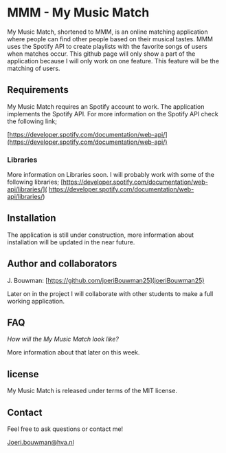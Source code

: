 # MMM - My Music Match

My Music Match, shortened to MMM, is an online matching application where people can find other people based on their musical tastes. MMM uses the Spotify API to create playlists with the favorite songs of users when matches occur. This github page will only show a part of the application because I will only work on one feature. This feature will be the matching of users.

## Requirements
 My Music Match requires an Spotify account to work. The application implements the Spotify API. For more information on the Spotify API check the following link;

[https://developer.spotify.com/documentation/web-api/](https://developer.spotify.com/documentation/web-api/)

### Libraries

More information on Libraries soon. I will probably work with some of the following libraries;
[https://developer.spotify.com/documentation/web-api/libraries/](
https://developer.spotify.com/documentation/web-api/libraries/)

## Installation

The application is still under construction, more information about installation will be updated in the near future.

## Author and collaborators

J. Bouwman: [https://github.com/joeriBouwman25](joeriBouwman25)

Later on in the project I will collaborate with other students to make a full working application.

## FAQ

_How will the My Music Match look like?_

More information about that later on this week.

## license

My Music Match is released under terms of the MIT license.

## Contact

Feel free to ask questions or contact me!

Joeri.bouwman@hva.nl